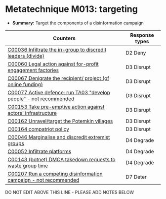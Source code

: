 # Metatechnique M013: targeting

* **Summary:** Target the components of a disinformation campaign


| Counters | Response types |
| -------- | -------------- |
| [C00036 Infiltrate the in-group to discredit leaders (divide)](../counters/C00036.md) | D2 Deny |
| [C00060 Legal action against for-profit engagement factories](../counters/C00060.md) | D3 Disrupt |
| [C00067 Denigrate the recipient/ project (of online funding)](../counters/C00067.md) | D3 Disrupt |
| [C00077 Active defence: run TA03 "develop people” - not recommended](../counters/C00077.md) | D3 Disrupt |
| [C00153 Take pre-emptive action against actors' infrastructure](../counters/C00153.md) | D3 Disrupt |
| [C00162 Unravel/target the Potemkin villages](../counters/C00162.md) | D3 Disrupt |
| [C00164 compatriot policy](../counters/C00164.md) | D3 Disrupt |
| [C00046 Marginalise and discredit extremist groups](../counters/C00046.md) | D4 Degrade |
| [C00052 Infiltrate platforms](../counters/C00052.md) | D4 Degrade |
| [C00143 (botnet) DMCA takedown requests to waste group time](../counters/C00143.md) | D4 Degrade |
| [C00207 Run a competing disinformation campaign - not recommended](../counters/C00207.md) | D7 Deter |



DO NOT EDIT ABOVE THIS LINE - PLEASE ADD NOTES BELOW